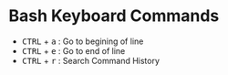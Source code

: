Bash Keyboard Commands
========================

* <kbd>CTRL</kbd> + <kbd>a</kbd> : Go to begining of line
* <kbd>CTRL</kbd> + <kbd>e</kbd> : Go to end of line
* <kbd>CTRL</kbd> + <kbd>r</kbd> : Search Command History
